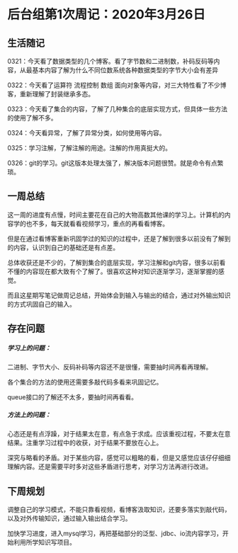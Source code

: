 # 后台组第1次周记：2020年3月26日

## 生活随记

0321：今天看了数据类型的几个博客。看了字节数和二进制数，补码反码等内容，从最基本内容了解为什么不同位数系统各种数据类型的字节大小会有差异

0322：今天看了运算符 流程控制 数组 面向对象等内容，对三大特性看了不少博客，重新理解了封装继承多态。

0323：今天看了集合的内容，了解了几种集合的底层实现方式，但具体一些方法的使用了解不多。

0324：今天看异常，了解了异常分类，如何使用等内容。

0325：学习注解，了解注解的用途。注解的作用真挺大的。

0326：git的学习。git这版本处理太强了，解决版本问题很赞。就是命令有点繁琐。



## 一周总结

这一周的进度有点慢，时间主要花在自己的大物高数其他课的学习上。计算机的内容学的也不多，每天就看看视频学习，重点的再看看博客。

但是在通过看博客重新巩固学过的知识的过程中，还是了解到很多以前没有了解到的内容，认识到自己的基础还是有点差。

总体收获还是不少的，了解到集合的底层实现，学习注解和git内容，很多以前看不懂的内容现在都大致有个了解了。很喜欢这种对知识逐渐学习，逐渐掌握的感觉。

而且这星期写笔记做周记总结，开始体会到输入与输出的结合，通过对外输出知识的方式巩固自己的输入。



## 存在问题

##### 学习上的问题：

二进制、字节大小、反码补码等内容还不是很懂，需要抽时间再看再理解。

各个集合的方法的使用还需要多敲代码多看来巩固记忆。

queue接口的了解还不太多，要抽时间再看看。

##### 方法上的问题：

心态还是有点浮躁，对于结果太在意，有点急于求成。应该重视过程，不要太在意结果。注重学习过程中的收获，对于结果不要放在心上。

深究与略看的矛盾。对于某些内容，感觉可以粗略的看，但是又感觉应该仔仔细细理解内容。还是需要平时多对这些矛盾进行思考，对学习方法再进行改进。



## 下周规划

调整自己的学习模式，不能只靠看视频，看博客汲取知识，还要多落实到敲代码，以及对外传输知识，通过输入输出结合学习。

加快学习进度，进入mysql学习，再把基础部分的泛型、jdbc、io流内容学习，开始利用所学知识写项目。